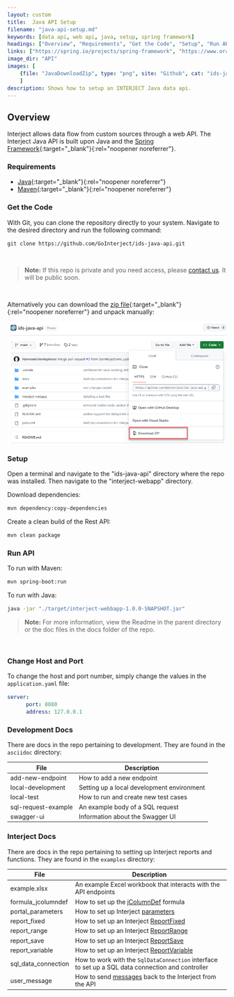 ```yaml
---
layout: custom
title:  Java API Setup
filename: "java-api-setup.md"
keywords: [data api, web api, java, setup, spring framework]
headings: ["Overview", "Requirements", "Get the Code", "Setup", "Run API", "Change Host and Port", "Development Docs", "Interject Docs"]
links: ["https://spring.io/projects/spring-framework", "https://www.oracle.com/java/technologies/downloads/", "https://maven.apache.org/download.cgi", "mailto:help@gointerject.com", "https://github.com/GoInterject/ids-java-api/archive/refs/heads/main.zip", "/wIndex/jColumnDef.html", "/wPortal/Data-Portals.html#overview-of-parameters", "/wIndex/ReportFixed.html", "/wIndex/ReportRange.html", "/wIndex/ReportSave.html", "/wIndex/ReportVariable.html", "/wGetStarted/L-Dev-Error-Handling.html"]
image_dir: "API"
images: [
	{file: "JavaDownloadZip", type: "png", site: "Github", cat: "ids-java-api", sub: "", report: "", ribbon: "", config: ""}
	]
description: Shows how to setup an INTERJECT Java data api.
---
```


## Overview

Interject allows data flow from custom sources through a web API. The Interject Java API is built upon Java and the [Spring Framework](https://spring.io/projects/spring-framework){:target="_blank"}{:rel="noopener noreferrer"}.

### Requirements

* [Java](https://www.oracle.com/java/technologies/downloads/){:target="_blank"}{:rel="noopener noreferrer"}
* [Maven](https://maven.apache.org/download.cgi){:target="_blank"}{:rel="noopener noreferrer"}

###  Get the Code

With Git, you can clone the repository directly to your system. Navigate to the desired directory and run the following command:

```git
git clone https://github.com/GoInterject/ids-java-api.git
```

<br>
<blockquote class=highlight_note>
<b>Note:</b> If this repo is private and you need access, please <a href="mailto:help@gointerject.com">contact us</a>. It will be public soon.
</blockquote>
<br>

Alternatively you can download the [zip file](https://github.com/GoInterject/ids-java-api/archive/refs/heads/main.zip){:target="_blank"}{:rel="noopener noreferrer"} and unpack manually:

![](/images/API/JavaDownloadZip.png)
<br>

### Setup

Open a terminal and navigate to the "ids-java-api" directory where the repo was installed. Then navigate to the "interject-webapp" directory.

Download dependencies:

```bash
mvn dependency:copy-dependencies
```

Create a clean build of the Rest API:

```bash
mvn clean package
```

### Run API

To run with Maven:

```bash
mvn spring-boot:run
```

To run with Java:

```bash
java -jar "./target/interject-webbapp-1.0.0-SNAPSHOT.jar"
```

<blockquote class=highlight_note>
<b>Note:</b> For more information, view the Readme in the parent directory or the doc files in the docs folder of the repo.
</blockquote>
<br>

### Change Host and Port

To change the host and port number, simply change the values in the `application.yaml` file:

```yaml
server:
      port: 8080
      address: 127.0.0.1
```

### Development Docs

There are docs in the repo pertaining to development. They are found in the `asciidoc` directory:

| File | Description |
|---|---|
| add-new-endpoint | How to add a new endpoint |
|local-development | Setting up a local development environment |
|local-test | How to run and create new test cases |
| sql-request-example | An example body of a SQL request |
| swagger-ui| Information about the Swagger UI |

### Interject Docs

There are docs in the repo pertaining to setting up Interject reports and functions. They are found in the `examples` directory:

| File | Description |
|---|---|
| example.xlsx | An example Excel workbook that interacts with the API endpoints |
| formula_jcolumndef | How to set up the [jColumnDef](/wIndex/jColumnDef.html) formula |
| portal_parameters | How to set up Interject [parameters](/wPortal/Data-Portals.html#overview-of-parameters) |
| report_fixed | How to set up an Interject [ReportFixed](/wIndex/ReportFixed.html) |
| report_range | How to set up an Interject [ReportRange](/wIndex/ReportRange.html) |
| report_save | How to set up an Interject [ReportSave](/wIndex/ReportSave.html) |
| report_variable | How to set up an Interject [ReportVariable](/wIndex/ReportVariable.html) |
| sql_data_connection | How to work with the `SqlDataConnection` interface to set up a SQL data connection and controller |
| user_message | How to send [messages](/wGetStarted/L-Dev-Error-Handling.html) back to the Interject from the API |
